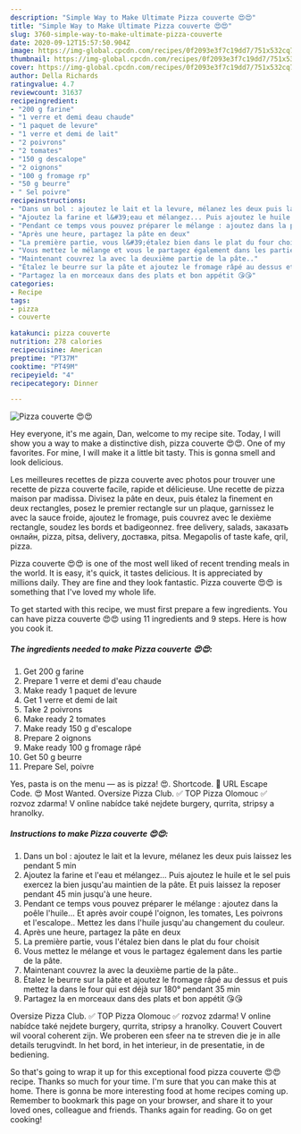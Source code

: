 ```yaml
---
description: "Simple Way to Make Ultimate Pizza couverte 😍😍"
title: "Simple Way to Make Ultimate Pizza couverte 😍😍"
slug: 3760-simple-way-to-make-ultimate-pizza-couverte
date: 2020-09-12T15:57:50.904Z
image: https://img-global.cpcdn.com/recipes/0f2093e3f7c19dd7/751x532cq70/pizza-couverte-😍😍-photo-principale-de-la-recette.jpg
thumbnail: https://img-global.cpcdn.com/recipes/0f2093e3f7c19dd7/751x532cq70/pizza-couverte-😍😍-photo-principale-de-la-recette.jpg
cover: https://img-global.cpcdn.com/recipes/0f2093e3f7c19dd7/751x532cq70/pizza-couverte-😍😍-photo-principale-de-la-recette.jpg
author: Della Richards
ratingvalue: 4.7
reviewcount: 31637
recipeingredient:
- "200 g farine"
- "1 verre et demi deau chaude"
- "1 paquet de levure"
- "1 verre et demi de lait"
- "2 poivrons"
- "2 tomates"
- "150 g descalope"
- "2 oignons"
- "100 g fromage rp"
- "50 g beurre"
- " Sel poivre"
recipeinstructions:
- "Dans un bol : ajoutez le lait et la levure, mélanez les deux puis laissez les pendant 5 min"
- "Ajoutez la farine et l&#39;eau et mélangez... Puis ajoutez le huile et le sel puis exercez la bien jusqu&#39;au maintien de la pâte. Et puis laissez la reposer pendant 45 min jusqu&#39;à une heure."
- "Pendant ce temps vous pouvez préparer le mélange : ajoutez dans la poêle l&#39;huile... Et après avoir coupé l&#39;oignon, les tomates, Les poivrons et l&#39;escalope.. Mettez les dans l&#39;huile jusqu&#39;au changement du couleur."
- "Après une heure, partagez la pâte en deux"
- "La première partie, vous l&#39;étalez bien dans le plat du four choisit"
- "Vous mettez le mélange et vous le partagez également dans les partie de la pâte."
- "Maintenant couvrez la avec la deuxième partie de la pâte.."
- "Étalez le beurre sur la pâte et ajoutez le fromage râpé au dessus et puis mettez la dans le four qui est déjà sur 180° pendant 35 min"
- "Partagez la en morceaux dans des plats et bon appétit 😘😘"
categories:
- Recipe
tags:
- pizza
- couverte

katakunci: pizza couverte 
nutrition: 278 calories
recipecuisine: American
preptime: "PT37M"
cooktime: "PT49M"
recipeyield: "4"
recipecategory: Dinner

---
```



![Pizza couverte 😍😍](https://img-global.cpcdn.com/recipes/0f2093e3f7c19dd7/751x532cq70/pizza-couverte-😍😍-photo-principale-de-la-recette.jpg)

Hey everyone, it's me again, Dan, welcome to my recipe site. Today, I will show you a way to make a distinctive dish, pizza couverte 😍😍. One of my favorites. For mine, I will make it a little bit tasty. This is gonna smell and look delicious.

Les meilleures recettes de pizza couverte avec photos pour trouver une recette de pizza couverte facile, rapide et délicieuse. Une recette de pizza maison par madissa. Divisez la pâte en deux, puis étalez la finement en deux rectangles, posez le premier rectangle sur un plaque, garnissez le avec la sauce froide, ajoutez le fromage, puis couvrez avec le dexième rectangle, soudez les bords et badigeonnez. free delivery, salads, заказать онлайн, pizza, pitsa, delivery, доставка, pitsa. Megapolis of taste kafe, qril, pizza.

Pizza couverte 😍😍 is one of the most well liked of recent trending meals in the world. It is easy, it's quick, it tastes delicious. It is appreciated by millions daily. They are fine and they look fantastic. Pizza couverte 😍😍 is something that I've loved my whole life.


To get started with this recipe, we must first prepare a few ingredients. You can have pizza couverte 😍😍 using 11 ingredients and 9 steps. Here is how you cook it.

<!--inarticleads1-->

##### The ingredients needed to make Pizza couverte 😍😍:

1. Get 200 g farine
1. Prepare 1 verre et demi d&#39;eau chaude
1. Make ready 1 paquet de levure
1. Get 1 verre et demi de lait
1. Take 2 poivrons
1. Make ready 2 tomates
1. Make ready 150 g d&#39;escalope
1. Prepare 2 oignons
1. Make ready 100 g fromage râpé
1. Get 50 g beurre
1. Prepare  Sel, poivre


Yes, pasta is on the menu — as is pizza! 😍. Shortcode. :pizza: URL Escape Code. 😍 Most Wanted. Oversize Pizza Club. ✅ TOP Pizza Olomouc ✅ rozvoz zdarma! V online nabídce také nejdete burgery, qurrita, stripsy a hranolky. 

<!--inarticleads2-->

##### Instructions to make Pizza couverte 😍😍:

1. Dans un bol : ajoutez le lait et la levure, mélanez les deux puis laissez les pendant 5 min
1. Ajoutez la farine et l&#39;eau et mélangez... Puis ajoutez le huile et le sel puis exercez la bien jusqu&#39;au maintien de la pâte. Et puis laissez la reposer pendant 45 min jusqu&#39;à une heure.
1. Pendant ce temps vous pouvez préparer le mélange : ajoutez dans la poêle l&#39;huile... Et après avoir coupé l&#39;oignon, les tomates, Les poivrons et l&#39;escalope.. Mettez les dans l&#39;huile jusqu&#39;au changement du couleur.
1. Après une heure, partagez la pâte en deux
1. La première partie, vous l&#39;étalez bien dans le plat du four choisit
1. Vous mettez le mélange et vous le partagez également dans les partie de la pâte.
1. Maintenant couvrez la avec la deuxième partie de la pâte..
1. Étalez le beurre sur la pâte et ajoutez le fromage râpé au dessus et puis mettez la dans le four qui est déjà sur 180° pendant 35 min
1. Partagez la en morceaux dans des plats et bon appétit 😘😘


Oversize Pizza Club. ✅ TOP Pizza Olomouc ✅ rozvoz zdarma! V online nabídce také nejdete burgery, qurrita, stripsy a hranolky. Couvert Couvert wil vooral coherent zijn. We proberen een sfeer na te streven die je in alle details terugvindt. In het bord, in het interieur, in de presentatie, in de bediening. 

So that's going to wrap it up for this exceptional food pizza couverte 😍😍 recipe. Thanks so much for your time. I'm sure that you can make this at home. There is gonna be more interesting food at home recipes coming up. Remember to bookmark this page on your browser, and share it to your loved ones, colleague and friends. Thanks again for reading. Go on get cooking!
